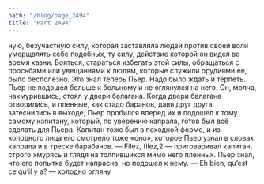```yaml
---
path: "/blog/page_2494"
title: "Part 2494"
---
```


ную, безучастную силу, которая заставляла людей против своей воли умерщвлять себе подобных, ту силу, действие которой он видел во время казни. Бояться, стараться избегать этой силы, обращаться с просьбами или увещаниями к людям, которые служили орудиями ее, было бесполезно. Это знал теперь Пьер. Надо было ждать и терпеть. Пьер не подошел больше к больному и не оглянулся на него. Он, молча, нахмурившись, стоял у двери балагана.
Когда двери балагана отворились, и пленные, как стадо баранов, давя друг друга, затеснились в выходе, Пьер пробился вперед их и подошел к тому самому капитану, который, по уверению капрала, готов был всё сделать для Пьера. Капитан тоже был в походной форме, и из холодного лица его смотрело тоже «оно», которое Пьер узнал в словах капрала и в треске барабанов.
— Filеz, filez,2 — приговаривал капитан, строго хмурясь и глядя на толпившихся мимо него пленных. Пьер знал, что его попытка будет напрасна, но подошел к нему.
— Eh bien, qu’est ce qu’il y a? — холодно огляну
